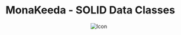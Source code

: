 # MonaKeeda - SOLID Data Classes

<div style="text-align:center">
  <img src="https://github.com/bro-adm/monakeeda/assets/88341155/65ed4730-ad07-4d2b-bc5b-622de725d116" alt="Icon">
</div>
